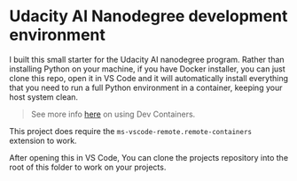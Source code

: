 # Udacity AI Nanodegree development environment

I built this small starter for the Udacity AI nanodegree program. Rather than installing Python on your machine, if you have Docker installer, you can just clone this repo, open it in VS Code and it will automatically install everything that you need to run a full Python environment in a container, keeping your host system clean.

> See more info [here](https://code.visualstudio.com/docs/remote/containers#_quick-start-try-a-dev-container) on using Dev Containers.

This project does require the `ms-vscode-remote.remote-containers` extension to work.

After opening this in VS Code, You can clone the projects repository into the root of this folder to work on your projects.
